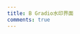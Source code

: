 ```yaml
---
title: B Gradio水印界面
comments: true
---
```


<script
	type="module"
	src="https://gradio.s3-us-west-2.amazonaws.com/3.44.4/gradio.js"
></script>

<gradio-app src="https://mastermaosss-masterwatermark.hf.space"></gradio-app>